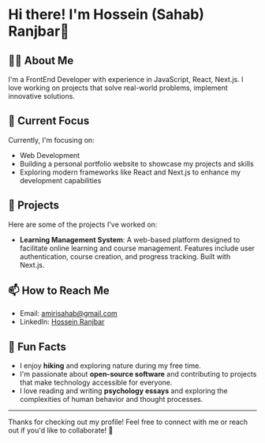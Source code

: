 # Hi there! I'm Hossein (Sahab) Ranjbar👋  

## 👨‍💻 About Me  

I'm a FrontEnd Developer with experience in JavaScript, React, Next.js. I love working on projects that solve real-world problems, implement innovative solutions.  

## 🌱 Current Focus  

Currently, I'm focusing on:  
- Web Development  
- Building a personal portfolio website to showcase my projects and skills  
- Exploring modern frameworks like React and Next.js to enhance my development capabilities 

## 💼 Projects  

Here are some of the projects I've worked on:  

- **Learning Management System**: A web-based platform designed to facilitate online learning and course management. Features include user authentication, course creation, and progress tracking. Built with Next.js.  
  

## 📫 How to Reach Me  

- Email: [amirisahab@gmail.com](mailto:amirisahab@gmail.com)
- LinkedIn: [Hossein Ranjbar](https://www.linkedin.com/in/sahabranjbar)   

## 🧩 Fun Facts  

- I enjoy **hiking** and exploring nature during my free time.  
- I'm passionate about **open-source software** and contributing to projects that make technology accessible for everyone.  
- I love reading and writing **psychology essays** and exploring the complexities of human behavior and thought processes.  

---  

Thanks for checking out my profile! Feel free to connect with me or reach out if you'd like to collaborate! 🚀
